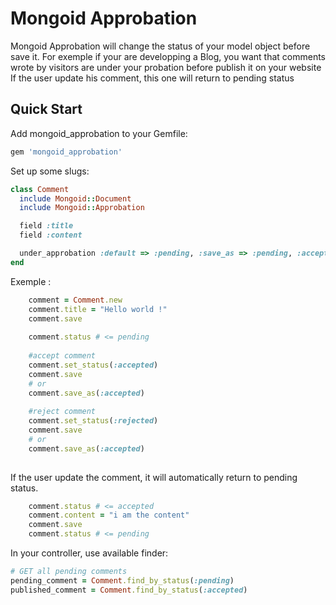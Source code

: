 Mongoid Approbation
============

Mongoid Approbation will change the status of your model object before save it.
For exemple if your are developping a Blog, you want that comments wrote by visitors are under your probation before publish it on your website
If the user update his comment, this one will return to pending status

Quick Start
-----------

Add mongoid_approbation to your Gemfile:

```ruby
gem 'mongoid_approbation'
```

Set up some slugs:

```ruby
class Comment
  include Mongoid::Document
  include Mongoid::Approbation

  field :title
  field :content

  under_approbation :default => :pending, :save_as => :pending, :accepted_status => [:pending, :accepted, :rejected]
end
```

Exemple :

```ruby
	comment = Comment.new
	comment.title = "Hello world !"
	comment.save
	
	comment.status # <= pending
	
	#accept comment
	comment.set_status(:accepted)
	comment.save
	# or
	comment.save_as(:accepted)
	
	#reject comment
	comment.set_status(:rejected)
	comment.save
	# or
	comment.save_as(:accepted)
	
```

If the user update the comment, it will automatically return to pending status.

```ruby
	comment.status # <= accepted
	comment.content = "i am the content"
	comment.save
	comment.status # <= pending
```

In your controller, use available finder:

```ruby
# GET all pending comments
pending_comment = Comment.find_by_status(:pending)
published_comment = Comment.find_by_status(:accepted)

```


